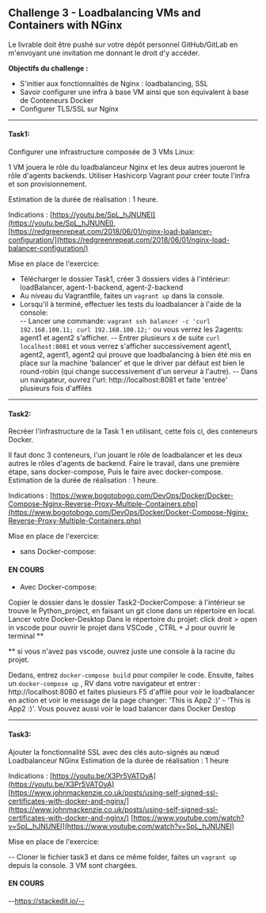 ## Challenge 3 - Loadbalancing VMs and Containers with NGinx

Le livrable doit être pushé sur votre dépôt personnel GitHub/GitLab en m'envoyant une invitation me donnant le droit d'y accéder.

**Objectifs du challenge :**
-   S'initier aux fonctionnalités de Nginx : loadbalancing, SSL    
-   Savoir configurer une infra à base VM ainsi que son équivalent à base de Conteneurs Docker    
-   Configurer TLS/SSL sur Nginx
-----

#### Task1:

Configurer une infrastructure composée de 3 VMs Linux:

1 VM jouera le rôle du loadbalanceur Nginx et les deux autres joueront le rôle d'agents backends.
Utiliser Hashicorp Vagrant pour créer toute l'infra et son provisionnement.

Estimation de la durée de réalisation : 1 heure.

Indications :
[https://youtu.be/SpL_hJNUNEI](https://youtu.be/SpL_hJNUNEI),
[https://redgreenrepeat.com/2018/06/01/nginx-load-balancer-configuration/](https://redgreenrepeat.com/2018/06/01/nginx-load-balancer-configuration/)

Mise en place de l'exercice: 
- Télécharger le dossier Task1, créer 3 dossiers vides à l'intérieur:  loadBalancer, agent-1-backend, agent-2-backend
- Au niveau du Vagrantfile, faites un `vagrant up` dans la console.
- Lorsqu'il à terminé, effectuer les tests du loadbalancer à l'aide de la console:  
-- Lancer une commande: `vagrant ssh balancer -c 'curl 192.168.100.11; curl 192.168.100.12;'` ou vous verrez les 2agents: agent1 et agent2 s'afficher. 
-- Entrer plusieurs x de suite `curl localhost:8081` et vous verrez s'afficher successivement  agent1, agent2, agent1, agent2 qui prouve que loadbalancing à bien été mis en place sur la machine 'balancer' et que le driver par défaut est bien le round-robin (qui change successivement d'un serveur à l'autre). 
-- Dans un navigateur, ouvrez l'url: http://localhost:8081 et faite 'entrée' plusieurs fois d'affilés

-----
#### Task2:
Recréer l'infrastructure de la Task 1 en utilisant, cette fois ci, des conteneurs Docker.

Il faut donc 3 conteneurs, l'un jouant le rôle de loadbalancer et les deux autres le rôles d'agents de backend.
Faire le travail, dans une première étape, sans docker-compose,
Puis le faire avec docker-compose.
Estimation de la durée de réalisation : 1 heure.

Indications :
[https://www.bogotobogo.com/DevOps/Docker/Docker-Compose-Nginx-Reverse-Proxy-Multiple-Containers.php](https://www.bogotobogo.com/DevOps/Docker/Docker-Compose-Nginx-Reverse-Proxy-Multiple-Containers.php)

Mise en place de l'exercice:
- sans Docker-compose: 

#### EN COURS
          
- Avec Docker-compose: 

Copier le dossier dans le dossier Task2-DockerCompose: à l'intérieur se trouve le Python_project,  en faisant un git clone dans un répertoire en local. 
Lancer votre Docker-Desktop
Dans le répertoire du projet: click droit > open in vscode pour ouvrir le projet dans VSCode , CTRL + J pour ouvrir le terminal ** 

** si vous n'avez pas vscode, ouvrez juste une console à la racine du projet.

Dedans,  entrez `docker-compose build`  pour compiler le code. Ensuite, faites un `docker-compose up` , RV dans votre navigateur et entrer : http://localhost:8080 et faites plusieurs F5 d'affilé pour voir le loadbalancer en action et voir le message de la page changer: 'This is App2 :)' - 'This is App2 :)'. 
Vous pouvez aussi voir le load balancer dans Docker Destop

---
#### Task3:
Ajouter la fonctionnalité SSL avec des clés auto-signés au nœud Loadbalanceur NGinx
Estimation de la durée de réalisation : 1 heure

Indications :
 [https://youtu.be/X3Pr5VATOyA](https://youtu.be/X3Pr5VATOyA)
[https://www.johnmackenzie.co.uk/posts/using-self-signed-ssl-certificates-with-docker-and-nginx/](https://www.johnmackenzie.co.uk/posts/using-self-signed-ssl-certificates-with-docker-and-nginx/)
[https://www.youtube.com/watch?v=SpL_hJNUNEI](https://www.youtube.com/watch?v=SpL_hJNUNEI)


Mise en place de l'exercice:
 
 --  Cloner le fichier task3 et dans ce même folder, faites un `vagrant up` depuis la console. 3 VM sont chargées. 

#### EN COURS
 
 



--https://stackedit.io/--


